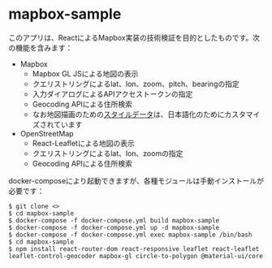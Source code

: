 mapbox-sample
=============

このアプリは、ReactによるMapbox実装の技術検証を目的としたものです。次の機能を含みます：

- Mapbox
  - Mapbox GL JSによる地図の表示
  - クエリストリングによるlat、lon、zoom、pitch、bearingの指定
  - 入力ダイアログによるAPIアクセストークンの指定
  - Geocoding APIによる住所検索
  - なお地図描画のための[スタイルデータ](./mapbox-sample/public/style_streets_japanese.json)は、日本語化のためにカスタマイズされています
- OpenStreetMap
  - React-Leafletによる地図の表示
  - クエリストリングによるlat、lon、zoomの指定
  - Geocoding APIによる住所検索

docker-composeにより起動できますが、各種モジュールは手動インストールが必要です：
```shell-session
$ git clone <>
$ cd mapbox-sample
$ docker-compose -f docker-compose.yml build mapbox-sample
$ docker-compose -f docker-compose.yml up -d mapbox-sample
$ docker-compose -f docker-compose.yml exec mapbox-sample /bin/bash
$ cd mapbox-sample
$ npm install react-router-dom react-responsive leaflet react-leaflet leaflet-control-geocoder mapbox-gl circle-to-polygon @material-ui/core
```